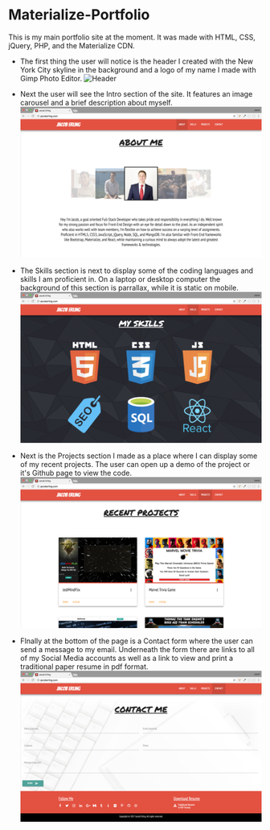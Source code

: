 # Materialize-Portfolio
This is my main portfolio site at the moment. It was made with HTML, CSS, jQuery, PHP, and the Materialize CDN.

- The first thing the user will notice is the header I created with the New York City skyline in the background and a logo of my name I made with Gimp Photo Editor.
![Header](assets/img/readme/header.png)

- Next the user will see the Intro section of the site. It features an image carousel and a brief description about myself.
![Intro](assets/img/readme/intro.png)

- The Skills section is next to display some of the coding languages and skills I am proficient in. On a laptop or desktop computer the background of this section is parrallax, while it is static on mobile.
![Skills](assets/img/readme/skills.png)

- Next is the Projects section I made as a place where I can display some of my recent projects. The user can open up a demo of the project or it's Github page to view the code.
![Projects](assets/img/readme/projects.png)

- FInally at the bottom of the page is a Contact form where the user can send a message to my email. Underneath the form there are links to all of my Social Media accounts as well as a link to view and print a traditional paper resume in pdf format.
![Contact](assets/img/readme/contact.png)
